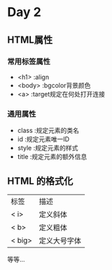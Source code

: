 # Day 2 
## HTML属性
### 常用标签属性
* <h1\>		:align
* <body\>	:bgcolor背景颜色
* <a\>		:target规定在何处打开连接
### 通用属性
* class :规定元素的类名
* id	:规定元素唯一ID
* style	:规定元素的样式
* title	:规定元素的额外信息
## HTML 的格式化
<table class="table table-bordered table-striped table-condensed">
	<tr>
	<td>标签</td>
	<td>描述</td>
	</tr>
	<tr>
	<td>< i></td>
	<td>定义斜体</td>
	</tr>
	<tr>
	<td> < b> </td>
	<td>定义粗体</td>
	</tr>
	<tr>
	<td>< big></td>
	<td>定义大号字体</td>
	</tr>
</table>
等等...